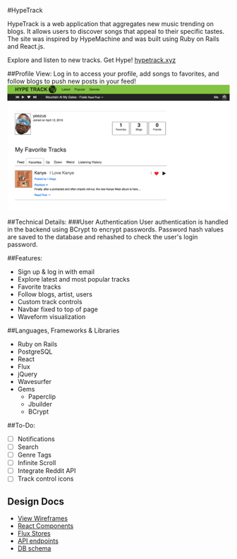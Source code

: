 #HypeTrack

HypeTrack is a web application that aggregates new music trending on blogs. It allows users to discover songs that appeal to their specific tastes. The site was inspired by HypeMachine and was built using Ruby on Rails and React.js.

Explore and listen to new tracks. Get Hype! [hypetrack.xyz](http://www.hypetrack.xyz/)

##Profile View:
Log in to access your profile, add songs to favorites, and follow blogs to push new posts in your feed!
![profile]

##Technical Details:
###User Authentication
User authentication is handled in the backend using BCrypt to encrypt passwords. Password hash values are saved to the database and rehashed to check the user's login password.

##Features:
* Sign up & log in with email
* Explore latest and most popular tracks
* Favorite tracks
* Follow blogs, artist, users
* Custom track controls
* Navbar fixed to top of page
* Waveform visualization

##Languages, Frameworks & Libraries
* Ruby on Rails
* PostgreSQL
* React
* Flux
* jQuery
* Wavesurfer
* Gems
  * Paperclip
  * Jbuilder
  * BCrypt

##To-Do:
* [ ] Notifications
* [ ] Search
* [ ] Genre Tags
* [ ] Infinite Scroll
* [ ] Integrate Reddit API
* [ ] Track control icons

## Design Docs
* [View Wireframes][views]
* [React Components][components]
* [Flux Stores][stores]
* [API endpoints][api-endpoints]
* [DB schema][schema]

[profile]: ./app/assets/images/profile.png

[views]: ./project-proposal-master/docs/views.md
[components]: ./project-proposal-master/docs/components.md
[stores]: ./project-proposal-master/docs/stores.md
[api-endpoints]: ./project-proposal-master/docs/api-endpoints.md
[schema]: ./project-proposal-master/docs/schema.md
